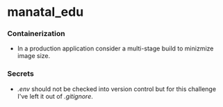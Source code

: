 # manatal_edu

### Containerization
- In a production application consider a multi-stage build to minizmize image size.

### Secrets
- *.env* should not be checked into version control but for this challenge I've left it out of *.gitignore*.